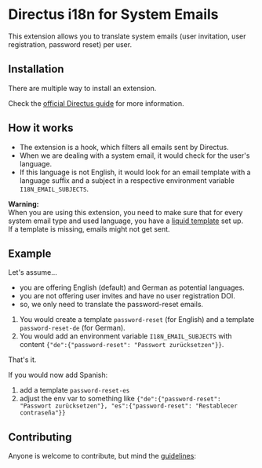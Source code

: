 # Directus i18n for System Emails

This extension allows you to translate system emails (user invitation, user registration, password reset) per user.

## Installation

There are multiple way to install an extension.

Check the [official Directus guide](https://docs.directus.io/extensions/installing-extensions.html) for more information.

## How it works

* The extension is a hook, which filters all emails sent by Directus.
* When we are dealing with a system email, it would check for the user's language.
* If this language is not English, it would look for an email template with a language suffix and a subject in a respective environment variable `I18N_EMAIL_SUBJECTS`.

**Warning:**  
When you are using this extension, you need to make sure that for every system email type and used language, you have a [liquid template](https://docs.directus.io/self-hosted/email-templates.html) set up.  
If a template is missing, emails might not get sent.

## Example

Let's assume...

* you are offering English (default) and German as potential languages.  
* you are not offering user invites and have no user registration DOI.
* so, we only need to translate the password-reset emails.

1. You would create a template `password-reset` (for English) and a template `password-reset-de` (for German).
2. You would add an environment variable `I18N_EMAIL_SUBJECTS` with content `{"de":{"password-reset": "Passwort zurücksetzen"}}`.

That's it.

If you would now add Spanish:

1. add a template `password-reset-es`
2. adjust the env var to something like `{"de":{"password-reset": "Passwort zurücksetzen"}, "es":{"password-reset": "Restablecer contraseña"}}`

## Contributing

Anyone is welcome to contribute, but mind the [guidelines](.github/CONTRIBUTING.md):
